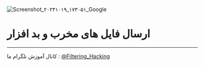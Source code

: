 ![Screenshot_۲۰۲۴۱۰۱۹_۱۷۳۰۵۱_Google](https://github.com/user-attachments/assets/10dd11d4-b2f8-4449-a4a0-818545505144)
# ارسال فایل های مخرب و بد افزار
-----
کانال آموزش تلگرام ما :
[@Filtering_Hacking](https://t.me/Filtering_Hacking)
